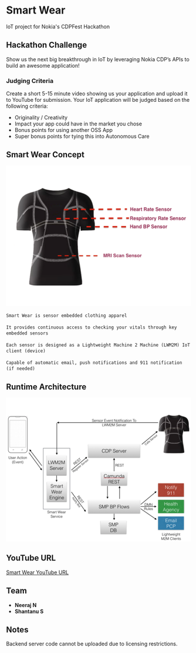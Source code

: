 # Smart Wear

IoT project for Nokia's CDPFest Hackathon

## Hackathon Challenge

Show us the next big breakthrough in IoT by leveraging Nokia CDP’s APIs to build an awesome application!

### Judging Criteria

Create a short 5-15 minute video showing us your application and upload it to YouTube for submission.
Your IoT application will be judged based on the following criteria:
* Originality / Creativity
* Impact your app could have in the market you chose
* Bonus points for using another OSS App
* Super bonus points for tying this into Autonomous Care

## Smart Wear Concept

![Smart Wear](https://github.com/code-shaan/smart-wear/blob/master/raw/Smart%20Wear.png)

```
Smart Wear is sensor embedded clothing apparel

It provides continuous access to checking your vitals through key embedded sensors

Each sensor is designed as a Lightweight Machine 2 Machine (LWM2M) IoT client (device)

Capable of automatic email, push notifications and 911 notification (if needed)

```

## Runtime Architecture

![Runtime Architecture](https://github.com/code-shaan/smart-wear/blob/master/raw/Runtime%20Architecture.png)

## YouTube URL

[Smart Wear YouTube URL](https://www.youtube.com/watch?v=CVOp9ZhZ3ao)

## Team

* **Neeraj N**
* **Shantanu S**

## Notes
Backend server code cannot be uploaded due to licensing restrictions.
